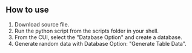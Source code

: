 ## How to use
1. Download source file.
2. Run the python script from the scripts folder in your shell.
3. From the CUI, select the "Database Option" and create a database.
4. Generate random data with Database Option: "Generate Table Data".